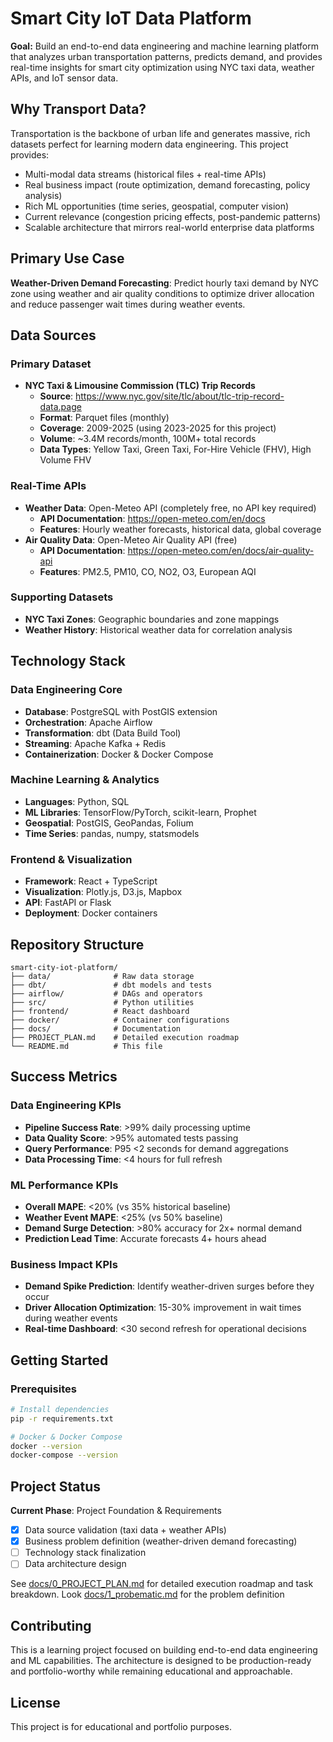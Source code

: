 # Smart City IoT Data Platform

**Goal:** Build an end-to-end data engineering and machine learning platform that analyzes urban transportation patterns, predicts demand, and provides real-time insights for smart city optimization using NYC taxi data, weather APIs, and IoT sensor data.

## Why Transport Data?

Transportation is the backbone of urban life and generates massive, rich datasets perfect for learning modern data engineering. This project provides:
- Multi-modal data streams (historical files + real-time APIs)
- Real business impact (route optimization, demand forecasting, policy analysis)
- Rich ML opportunities (time series, geospatial, computer vision)
- Current relevance (congestion pricing effects, post-pandemic patterns)
- Scalable architecture that mirrors real-world enterprise data platforms

## Primary Use Case

**Weather-Driven Demand Forecasting**: Predict hourly taxi demand by NYC zone using weather and air quality conditions to optimize driver allocation and reduce passenger wait times during weather events.

## Data Sources

### Primary Dataset
- **NYC Taxi & Limousine Commission (TLC) Trip Records**
  - **Source**: https://www.nyc.gov/site/tlc/about/tlc-trip-record-data.page
  - **Format**: Parquet files (monthly)
  - **Coverage**: 2009-2025 (using 2023-2025 for this project)
  - **Volume**: ~3.4M records/month, 100M+ total records
  - **Data Types**: Yellow Taxi, Green Taxi, For-Hire Vehicle (FHV), High Volume FHV

### Real-Time APIs
- **Weather Data**: Open-Meteo API (completely free, no API key required)
  - **API Documentation**: https://open-meteo.com/en/docs
  - **Features**: Hourly weather forecasts, historical data, global coverage
- **Air Quality Data**: Open-Meteo Air Quality API (free)
  - **API Documentation**: https://open-meteo.com/en/docs/air-quality-api
  - **Features**: PM2.5, PM10, CO, NO2, O3, European AQI

### Supporting Datasets
- **NYC Taxi Zones**: Geographic boundaries and zone mappings
- **Weather History**: Historical weather data for correlation analysis

## Technology Stack

### Data Engineering Core
- **Database**: PostgreSQL with PostGIS extension
- **Orchestration**: Apache Airflow
- **Transformation**: dbt (Data Build Tool)
- **Streaming**: Apache Kafka + Redis
- **Containerization**: Docker & Docker Compose

### Machine Learning & Analytics
- **Languages**: Python, SQL
- **ML Libraries**: TensorFlow/PyTorch, scikit-learn, Prophet
- **Geospatial**: PostGIS, GeoPandas, Folium
- **Time Series**: pandas, numpy, statsmodels

### Frontend & Visualization
- **Framework**: React + TypeScript
- **Visualization**: Plotly.js, D3.js, Mapbox
- **API**: FastAPI or Flask
- **Deployment**: Docker containers

## Repository Structure

```
smart-city-iot-platform/
├── data/              # Raw data storage
├── dbt/               # dbt models and tests
├── airflow/           # DAGs and operators
├── src/               # Python utilities
├── frontend/          # React dashboard
├── docker/            # Container configurations
├── docs/              # Documentation
├── PROJECT_PLAN.md    # Detailed execution roadmap
└── README.md          # This file
```

## Success Metrics

### Data Engineering KPIs
- **Pipeline Success Rate**: >99% daily processing uptime
- **Data Quality Score**: >95% automated tests passing
- **Query Performance**: P95 <2 seconds for demand aggregations
- **Data Processing Time**: <4 hours for full refresh

### ML Performance KPIs  
- **Overall MAPE**: <20% (vs 35% historical baseline)
- **Weather Event MAPE**: <25% (vs 50% baseline)
- **Demand Surge Detection**: >80% accuracy for 2x+ normal demand
- **Prediction Lead Time**: Accurate forecasts 4+ hours ahead

### Business Impact KPIs
- **Demand Spike Prediction**: Identify weather-driven surges before they occur
- **Driver Allocation Optimization**: 15-30% improvement in wait times during weather events
- **Real-time Dashboard**: <30 second refresh for operational decisions

## Getting Started

### Prerequisites
```bash
# Install dependencies
pip -r requirements.txt

# Docker & Docker Compose
docker --version
docker-compose --version
```
## Project Status

**Current Phase**: Project Foundation & Requirements
- [x] Data source validation (taxi data + weather APIs)
- [x] Business problem definition (weather-driven demand forecasting)  
- [ ] Technology stack finalization
- [ ] Data architecture design

See [docs/0_PROJECT_PLAN.md](docs/0_PROJECT_PLAN.md) for detailed execution roadmap and task breakdown.
Look [docs/1_probematic.md](docs/1_probematic.md) for the problem definition

## Contributing

This is a learning project focused on building end-to-end data engineering and ML capabilities. The architecture is designed to be production-ready and portfolio-worthy while remaining educational and approachable.

## License

This project is for educational and portfolio purposes.